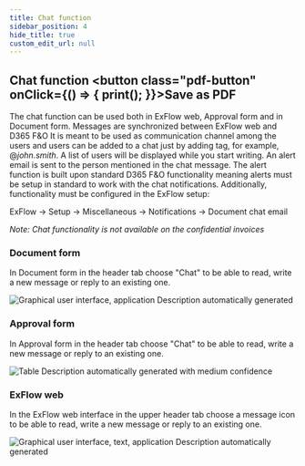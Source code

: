 ```yaml
---
title: Chat function
sidebar_position: 4
hide_title: true
custom_edit_url: null
---
```

## Chat function <button class="pdf-button" onClick={() => { print(); }}>Save as PDF</button>

The chat function can be used both in ExFlow web, Approval form and in Document form. Messages are synchronized between ExFlow web and D365 F&O It is meant to be used as communication channel among the users and users can be added to a chat just by adding tag, for example, @*john.smith*. A list of users will be displayed while you start writing. An alert email is sent to the person mentioned in the chat message. The alert function is built upon standard D365 F&O functionality meaning alerts must be setup in standard to work with the chat notifications. Additionally, functionality must be configured in the ExFlow setup:

ExFlow -\> Setup -\> Miscellaneous -\> Notifications -\> Document chat email

*Note: Chat functionality is not available on the confidential invoices*

### Document form

In Document form in the header tab choose "Chat" to be able to read, write a new message or reply to an existing one.

![Graphical user interface, application Description automatically generated](@site/static/img/media/image102.png)

###  Approval form

In Approval form in the header tab choose "Chat" to be able to read, write a new message or reply to an existing one.

![Table Description automatically generated with medium confidence](@site/static/img/media/image103.png)

### ExFlow web

In the ExFlow web interface in the upper header tab choose a message icon to be able to read, write a new message or reply to an existing one.

![Graphical user interface, text, application Description automatically generated](@site/static/img/media/image104.png)

